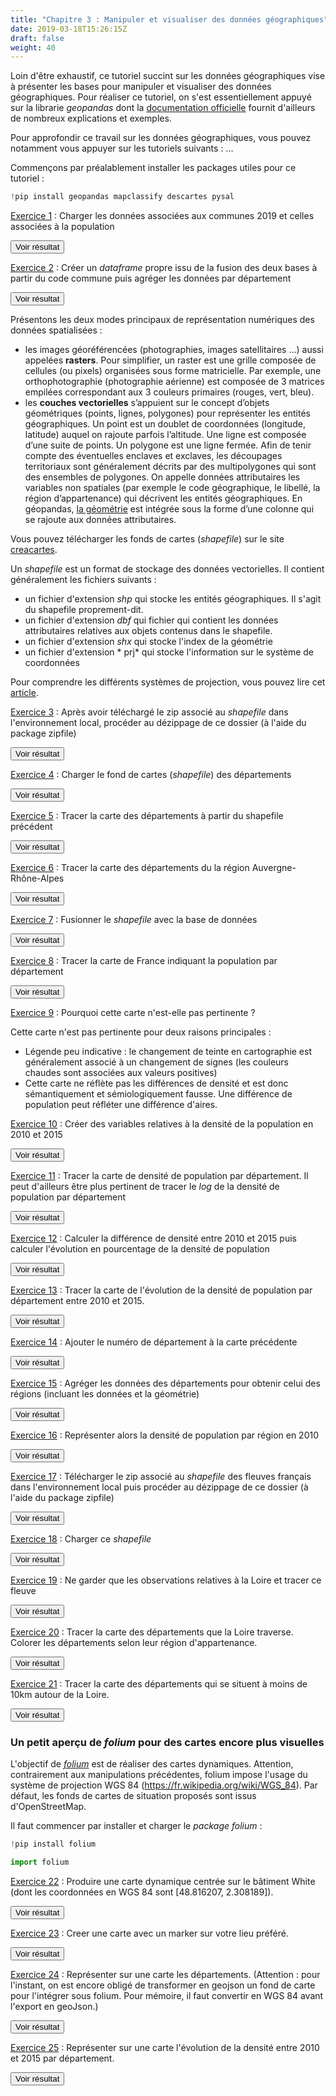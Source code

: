 ```yaml
---
title: "Chapitre 3 : Manipuler et visualiser des données géographiques"
date: 2019-03-18T15:26:15Z
draft: false
weight: 40
---
```


Loin d'être exhaustif, ce tutoriel succint sur les données géographiques vise à présenter les bases pour manipuler et visualiser des données géographiques. Pour réaliser ce tutoriel, on s'est essentiellement appuyé sur la librarie *geopandas* dont la [documentation officielle](http://geopandas.org/index.html) fournit d'ailleurs de nombreux explications et exemples.

Pour approfondir ce travail sur les données géographiques, vous pouvez notamment vous appuyer sur les tutoriels suivants : ...

Commençons par préalablement installer les packages utiles pour ce tutoriel :


```python
!pip install geopandas mapclassify descartes pysal
```

<ins>Exercice 1</ins> : Charger les données associées aux communes 2019 et celles associées à la population

<script>
function myFunctionGeoApp1() {
    var x = document.getElementById("GeoApp1");
    if (x.style.display === "none") {
        x.style.display = "block";
    } else {
        x.style.display = "none";
    }
}
</script>
 
<button onclick="myFunctionGeoApp1()">Voir résultat</button>

<div id="GeoApp1" hidden>
<div></div>

```python
import pandas as pd

communes=pd.read_csv("commune2019.csv")
pop=pd.read_excel("base-pop-historiques-1876-2015.xls", header=5, sheet_name="pop_1876_2015")
```
</div>

<ins>Exercice 2</ins> : Créer un *dataframe* propre issu de la fusion des deux bases à partir du code commune puis agréger les données par département

<script>
function myFunctionGeoApp2() {
    var x = document.getElementById("GeoApp2");
    if (x.style.display === "none") {
        x.style.display = "block";
    } else {
        x.style.display = "none";
    }
}
</script>
 
<button onclick="myFunctionGeoApp2()">Voir résultat</button>

<div id="GeoApp2" hidden>
<div></div>

```python
data=pd.merge(communes, pop, left_on='com', right_on ="CODGEO")
data=data.groupby('dep', as_index=False)[['PMUN15', 'PMUN10']].sum()
```
</div>

Présentons les deux modes principaux de représentation numériques des données spatialisées :

* les images géoréférencées (photographies, images satellitaires …) aussi appelées **rasters**. Pour simplifier, un raster est une grille composée de cellules (ou pixels) organisées sous forme matricielle. Par exemple, une orthophotographie (photographie aérienne) est composée de 3 matrices empilées correspondant aux 3 couleurs primaires (rouges, vert, bleu).
* les **couches vectorielles** s’appuient sur le concept d’objets géométriques (points, lignes, polygones) pour représenter les entités géographiques. Un point est un doublet de coordonnées (longitude, latitude) auquel on rajoute parfois l’altitude. Une ligne est composée d’une suite de points. Un polygone est une ligne fermée. Afin de tenir compte des éventuelles enclaves et exclaves, les découpages territoriaux sont généralement décrits par des multipolygones qui sont des ensembles de polygones. On appelle données attributaires les variables non spatiales (par exemple le code géographique, le libellé, la région d’appartenance) qui décrivent les entités géographiques. En géopandas, [la géométrie](https://en.wikipedia.org/wiki/Simple_Features) est intégrée sous la forme d’une colonne qui se rajoute aux données attributaires.

Vous pouvez télécharger les fonds de cartes (*shapefile*) sur le site [creacartes](http://creacartes.insee.fr/accueil).

Un *shapefile* est un format de stockage des données vectorielles. Il contient généralement les fichiers suivants :

* un fichier d'extension *shp* qui stocke les entités géographiques. Il s'agit du shapefile proprement-dit.
* un fichier d'extension *dbf* qui fichier qui contient les données attributaires relatives aux objets contenus dans le shapefile.
* un fichier d'extension *shx* qui stocke l'index de la géométrie
* un fichier d'extension * prj* qui stocke l'information sur le système de coordonnées

Pour comprendre les différents systèmes de projection, vous pouvez lire cet [article](https://medium.com/@_FrancoisM/introduction-%C3%A0-la-manipulation-de-donn%C3%A9es-cartographiques-23b4e38d8f0f).

<ins>Exercice 3</ins> : Après avoir téléchargé le zip associé au *shapefile* dans l'environnement local, procéder au dézippage de ce dossier (à l'aide du package zipfile)

<script>
function myFunctionGeoApp3() {
    var x = document.getElementById("GeoApp3");
    if (x.style.display === "none") {
        x.style.display = "block";
    } else {
        x.style.display = "none";
    }
}
</script>
 
<button onclick="myFunctionGeoApp3()">Voir résultat</button>

<div id="GeoApp3" hidden>
<div></div>

```python
import zipfile
with zipfile.ZipFile('dep_francemetro_2018.zip', 'r') as zip_ref:
    zip_ref.extractall()
```
</div>

<ins>Exercice 4</ins> : Charger le fond de cartes (*shapefile*) des départements

<script>
function myFunctionGeoApp4() {
    var x = document.getElementById("GeoApp4");
    if (x.style.display === "none") {
        x.style.display = "block";
    } else {
        x.style.display = "none";
    }
}
</script>
 
<button onclick="myFunctionGeoApp4()">Voir résultat</button>

<div id="GeoApp4" hidden>
<div></div>

```python
import geopandas as gpd
dep = gpd.read_file('dep_francemetro_2018.shp')
dep.head()
```
</div>

<ins>Exercice 5</ins> : Tracer la carte des départements à partir du shapefile précédent

<script>
function myFunctionGeoApp5() {
    var x = document.getElementById("GeoApp5");
    if (x.style.display === "none") {
        x.style.display = "block";
    } else {
        x.style.display = "none";
    }
}
</script>
 
<button onclick="myFunctionGeoApp5()">Voir résultat</button>

<div id="GeoApp5" hidden>
<div></div>

```python
dep.plot(figsize=(8, 8))
plt.axis('off')
```

La graduation automatique n'a pas de signification pour nos cartes. La commande *plt.axis('off')* permet alors de la supprimer.
</div>

<ins>Exercice 6</ins> : Tracer la carte des départements du la région Auvergne-Rhône-Alpes

<script>
function myFunctionGeoApp6() {
    var x = document.getElementById("GeoApp6");
    if (x.style.display === "none") {
        x.style.display = "block";
    } else {
        x.style.display = "none";
    }
}
</script>
 
<button onclick="myFunctionGeoApp6()">Voir résultat</button>

<div id="GeoApp6" hidden>
<div></div>

```python
dep[dep.reg=='84'].plot(figsize=(8, 8))
plt.axis('off')
```
</div>

<ins>Exercice 7</ins> : Fusionner le *shapefile* avec la base de données

<script>
function myFunctionGeoApp7() {
    var x = document.getElementById("GeoApp7");
    if (x.style.display === "none") {
        x.style.display = "block";
    } else {
        x.style.display = "none";
    }
}
</script>
 
<button onclick="myFunctionGeoApp7()">Voir résultat</button>

<div id="GeoApp7" hidden>
<div></div>

```python
cartes = dep.merge(data, left_on = "code", right_on="dep")
print(cartes.shape)
cartes.head()
```
</div>

<ins>Exercice 8</ins> : Tracer la carte de France indiquant la population par département

<script>
function myFunctionGeoApp8() {
    var x = document.getElementById("GeoApp8");
    if (x.style.display === "none") {
        x.style.display = "block";
    } else {
        x.style.display = "none";
    }
}
</script>
 
<button onclick="myFunctionGeoApp8()">Voir résultat</button>

<div id="GeoApp8" hidden>
<div></div>

```python
cartes.plot('PMUN10', legend=True, figsize=(8, 8))
plt.axis('off')
```
</div>

<ins>Exercice 9</ins> : Pourquoi cette carte n'est-elle pas pertinente ?

Cette carte n'est pas pertinente pour deux raisons principales :

* Légende peu indicative : le changement de teinte en cartographie est généralement associé à un changement de signes (les couleurs chaudes sont associées aux valeurs positives)
* Cette carte ne réflète pas les différences de densité et est donc sémantiquement et sémiologiquement fausse. Une différence de population peut réfléter une différence d'aires.

<ins>Exercice 10</ins> : Créer des variables relatives à la densité de la population en 2010 et 2015

<script>
function myFunctionGeoApp10() {
    var x = document.getElementById("GeoApp10");
    if (x.style.display === "none") {
        x.style.display = "block";
    } else {
        x.style.display = "none";
    }
}
</script>
 
<button onclick="myFunctionGeoApp10()">Voir résultat</button>

<div id="GeoApp10" hidden>
<div></div>

```python
cartes['densite_10'] = cartes.PMUN10 / (cartes.geometry.area / 10**6)
cartes['densite_15'] = cartes.PMUN15 / (cartes.geometry.area / 10**6)
```
</div>

<ins>Exercice 11</ins> : Tracer la carte de densité de population par département. Il peut d'ailleurs être plus pertinent de tracer le *log* de la densité de population par département

<script>
function myFunctionGeoApp11() {
    var x = document.getElementById("GeoApp11");
    if (x.style.display === "none") {
        x.style.display = "block";
    } else {
        x.style.display = "none";
    }
}
</script>
 
<button onclick="myFunctionGeoApp11()">Voir résultat</button>

<div id="GeoApp11" hidden>
<div></div>

```python
cartes.plot('densite_10', legend=True,  cmap='OrRd', scheme='Quantiles', figsize=(8, 8))
plt.axis('off')
```

Pour faciliter la visualisation, les variables quantitatives représentées sont discrétisées :

* soit par la méthode des quantiles (*scheme='Quantiles'*)
* soit par un découpage en intervalles de même taille (scheme='equal_interval')
* soit à l'aide de l'algorithme de Jenks, c'est-à-dire un découpage en classes homogènes (*scheme='Fisher_Jenks'*).

En cartographique, on privilégie généralement la discrétisation selon l'algorithme de Jenks. Néanmoins, cette méthode peut s'avérer particluièrement lente sur des bases de données volumineuses. Dans ce cas, il est possible d'accélérer les calculs en discrétisant sur un échantillon avec l'option *Fisher_Jenks_Sampled*.

</div>

<ins>Exercice 12</ins> : Calculer la différence de densité entre 2010 et 2015 puis calculer l'évolution en pourcentage de la densité de population

<script>
function myFunctionGeoApp12() {
    var x = document.getElementById("GeoApp12");
    if (x.style.display === "none") {
        x.style.display = "block";
    } else {
        x.style.display = "none";
    }
}
</script>
 
<button onclick="myFunctionGeoApp12()">Voir résultat</button>

<div id="GeoApp12" hidden>
<div></div>

```python
cartes['diff_15_10'] = ((cartes['densite_15']- cartes['densite_10']) ) 
cartes['evol_15_10'] = 100* cartes['diff_15_10'] / cartes['densite_10']
```
</div>

<ins>Exercice 13</ins> : Tracer la carte de l'évolution de la densité de population par département entre 2010 et 2015.

<script>
function myFunctionGeoApp13() {
    var x = document.getElementById("GeoApp13");
    if (x.style.display === "none") {
        x.style.display = "block";
    } else {
        x.style.display = "none";
    }
}
</script>
 
<button onclick="myFunctionGeoApp13()">Voir résultat</button>

<div id="GeoApp13" hidden>
<div></div>

```python
cartes.plot('evol_15_10', legend=True,  cmap='RdYlBu_r', scheme='Quantiles', figsize=(8, 8))
plt.axis('off')
```
</div>

<ins>Exercice 14</ins> : Ajouter le numéro de département à la carte précédente

<script>
function myFunctionGeoApp14() {
    var x = document.getElementById("GeoApp14");
    if (x.style.display === "none") {
        x.style.display = "block";
    } else {
        x.style.display = "none";
    }
}
</script>
 
<button onclick="myFunctionGeoApp14()">Voir résultat</button>

<div id="GeoApp14" hidden>
<div></div>

```python
ax = cartes.plot('evol_15_10', legend=True,  cmap='RdYlBu_r', scheme='Quantiles', figsize=(8, 8))
label=cartes.apply(lambda x: ax.annotate(s=x.code, xy=x.geometry.centroid.coords[0], ha='center'),axis=1)
plt.axis('off')
```
</div>

<ins>Exercice 15</ins> : Agréger les données des départements pour obtenir celui des régions (incluant les données et la géométrie)

<script>
function myFunctionGeoApp15() {
    var x = document.getElementById("GeoApp15");
    if (x.style.display === "none") {
        x.style.display = "block";
    } else {
        x.style.display = "none";
    }
}
</script>
 
<button onclick="myFunctionGeoApp15()">Voir résultat</button>

<div id="GeoApp15" hidden>
<div></div>

```python
reg = cartes.dissolve(by='reg', aggfunc=sum).reset_index()
reg.plot(figsize=(8, 8))
plt.axis('off')
```
</div>

<ins>Exercice 16</ins> : Représenter alors la densité de population par région en 2010

<script>
function myFunctionGeoApp16() {
    var x = document.getElementById("GeoApp16");
    if (x.style.display === "none") {
        x.style.display = "block";
    } else {
        x.style.display = "none";
    }
}
</script>
 
<button onclick="myFunctionGeoApp16()">Voir résultat</button>

<div id="GeoApp16" hidden>
<div></div>

```python
reg['densite_10'] = reg.PMUN10 / (reg.geometry.area / 10**6)
ax = reg.plot('densite_10', legend=True,  cmap='OrRd', scheme='Quantiles', figsize=(8, 8), edgecolor='k')
label=reg.apply(lambda x: ax.annotate(s=x.reg, xy=x.geometry.centroid.coords[0], ha='center'),axis=1)
plt.axis('off')
```
</div>

<ins>Exercice 17</ins> : Télécharger le zip associé au *shapefile* des fleuves français dans l'environnement local puis procéder au dézippage de ce dossier (à l'aide du package zipfile)

<script>
function myFunctionGeoApp17() {
    var x = document.getElementById("GeoApp17");
    if (x.style.display === "none") {
        x.style.display = "block";
    } else {
        x.style.display = "none";
    }
}
</script>
 
<button onclick="myFunctionGeoApp17()">Voir résultat</button>

<div id="GeoApp17" hidden>
<div></div>

```python
import zipfile
with zipfile.ZipFile('fleuve_francemetro_2018.zip', 'r') as zip_ref:
    zip_ref.extractall()
```
</div>

<ins>Exercice 18</ins> : Charger ce *shapefile*

<script>
function myFunctionGeoApp18() {
    var x = document.getElementById("GeoApp18");
    if (x.style.display === "none") {
        x.style.display = "block";
    } else {
        x.style.display = "none";
    }
}
</script>
 
<button onclick="myFunctionGeoApp18()">Voir résultat</button>

<div id="GeoApp18" hidden>
<div></div>

```python
fleuve = gpd.read_file('fleuve_francemetro_2018.shp')
fleuve.head(2)
```
</div>

<ins>Exercice 19</ins> : Ne garder que les observations relatives à la Loire et tracer ce fleuve

<script>
function myFunctionGeoApp19() {
    var x = document.getElementById("GeoApp19");
    if (x.style.display === "none") {
        x.style.display = "block";
    } else {
        x.style.display = "none";
    }
}
</script>
 
<button onclick="myFunctionGeoApp19()">Voir résultat</button>

<div id="GeoApp19" hidden>
<div></div>

```python
loire = fleuve[fleuve.libgeo.str.lower().str.contains("loire")]
loire.plot(figsize=(8, 8))
plt.axis('off')
```
</div>

<ins>Exercice 20</ins> : Tracer la carte des départements que la Loire traverse. Colorer les départements selon leur région d'appartenance.

<script>
function myFunctionGeoApp20() {
    var x = document.getElementById("GeoApp20");
    if (x.style.display === "none") {
        x.style.display = "block";
    } else {
        x.style.display = "none";
    }
}
</script>
 
<button onclick="myFunctionGeoApp20()">Voir résultat</button>

<div id="GeoApp20" hidden>
<div></div>

Il faut commencer par installer le package *rtree* comme suit :

```python
import os 
os.environ['http_proxy'] = "http://proxy-rie.http.insee.fr:8080" 
os.environ['https_proxy'] = "https://proxy-rie.http.insee.fr:8080"
!conda install -y -c conda-forge rtree
```

On peut alors évaluer l'intersection entre nos données et la Loire.

```python
import rtree
dep_loire = gpd.sjoin(cartes, loire, op='intersects')
```

```python
ax = dep_loire.plot(cmap='tab10', column='reg')
labels=dep_loire.apply(lambda x: ax.annotate(s=x.code, xy=x.geometry.centroid.coords[0], ha='center'),axis=1)
loire.plot(ax=ax, facecolor='none', edgecolor='k', figsize=(8, 8))
plt.axis('off')
```
</div>

<ins>Exercice 21</ins> : Tracer la carte des départements  qui se situent à moins de 10km autour de la Loire.

<script>
function myFunctionGeoApp21() {
    var x = document.getElementById("GeoApp21");
    if (x.style.display === "none") {
        x.style.display = "block";
    } else {
        x.style.display = "none";
    }
}
</script>
 
<button onclick="myFunctionGeoApp21()">Voir résultat</button>

<div id="GeoApp21" hidden>
<div></div>

On sélectionne les données présentes dans le périmètre de 10 km autour de la Loire.

```python
loire_buffer = gpd.geodataframe.GeoDataFrame(geometry=loire.geometry.buffer(10000))
dep_loire_buffer = gpd.sjoin(cartes, loire_buffer, op='intersects')
```

Puis, on représente la carte des départements concernés.

```python
ax = dep_loire_buffer.plot(cmap='tab10', column='reg')
labels=dep_loire_buffer.apply(lambda x: ax.annotate(s=x.code, xy=x.geometry.centroid.coords[0], ha='center'),axis=1)
loire.plot(ax=ax, facecolor='none', edgecolor='k', figsize=(8, 8))
plt.axis('off')
```
</div>

### Un petit aperçu de *folium* pour des cartes encore plus visuelles

L'objectif de [*folium*](https://python-visualization.github.io/folium/quickstart.html#Choropleth-maps) est de réaliser des cartes dynamiques. Attention, contrairement aux manipulations précédentes, folium impose l'usage du système de projection WGS 84 (https://fr.wikipedia.org/wiki/WGS_84). Par défaut, les fonds de cartes de situation proposés sont issus d'OpenStreetMap.

Il faut commencer par installer et charger le *package folium* :

```python
!pip install folium
```

```python
import folium
```

<ins>Exercice 22</ins> : Produire une carte dynamique centrée sur le bâtiment White (dont les coordonnées en WGS 84 sont [48.816207, 2.308189]).

<script>
function myFunctionGeoApp22() {
    var x = document.getElementById("GeoApp22");
    if (x.style.display === "none") {
        x.style.display = "block";
    } else {
        x.style.display = "none";
    }
}
</script>
 
<button onclick="myFunctionGeoApp22()">Voir résultat</button>

<div id="GeoApp22" hidden>
<div></div>

```python
m = folium.Map(location=[48.816207, 2.308189], zoom_start=19)
m
```
</div>

<ins>Exercice 23</ins> : Creer une carte avec un marker sur votre lieu préféré.

<script>
function myFunctionGeoApp23() {
    var x = document.getElementById("GeoApp23");
    if (x.style.display === "none") {
        x.style.display = "block";
    } else {
        x.style.display = "none";
    }
}
</script>
 
<button onclick="myFunctionGeoApp23()">Voir résultat</button>

<div id="GeoApp23" hidden>
<div></div>

```python
m = folium.Map(
    location=[48.816207, 2.308189],
    zoom_start=18
)
folium.Marker([48.816285, 2.307647], popup='<i>SSP_Lab</i>', tooltip='Saurez-vous deviner mon lieu de travail?').add_to(m)
m 
```
</div>

<ins>Exercice 24</ins> : Représenter sur une carte les départements. (Attention : pour l'instant, on est encore obligé de transformer en geojson un fond de carte pour l'intégrer sous folium. Pour mémoire, il faut convertir en WGS 84 avant l'export en geoJson.)

<script>
function myFunctionGeoApp24() {
    var x = document.getElementById("GeoApp24");
    if (x.style.display === "none") {
        x.style.display = "block";
    } else {
        x.style.display = "none";
    }
}
</script>
 
<button onclick="myFunctionGeoApp24()">Voir résultat</button>

<div id="GeoApp24" hidden>
<div></div>

```python
cartes_json = cartes.to_crs({'init': 'epsg:4326'}).to_json()
```

```python
m = folium.Map(
    location=[48.816207, 2.308189],
    zoom_start=6
)

folium.GeoJson(
    cartes_json,
    name='départements').add_to(m)

m
```

Voici une solution avec des otpions pour permettre l'affichage des noms des départements :

```python
m = folium.Map(
    location=[48.816207, 2.308189],
    zoom_start=6
)

folium.GeoJson(
    cartes_json,
    name='départements',
    show=True,
    style_function=lambda feature: {
            'fillColor': 'red',
            'color': 'black',
            'weight': 1,
            'fillOpacity':0.1
            },   
    highlight_function=lambda x: {'weight':3, 
                                  'color':'black',
                                  'fillOpacity':1},    
    tooltip=folium.features.GeoJsonTooltip(
            fields=['libelle'],
            aliases=['Nom du département:'])
).add_to(m)

folium.LayerControl().add_to(m)
m
```

</div>

<ins>Exercice 25</ins> : Représenter sur une carte l'évolution de la densité entre 2010 et 2015 par département.

<script>
function myFunctionGeoApp25() {
    var x = document.getElementById("GeoApp25");
    if (x.style.display === "none") {
        x.style.display = "block";
    } else {
        x.style.display = "none";
    }
}
</script>
 
<button onclick="myFunctionGeoApp25()">Voir résultat</button>

<div id="GeoApp25" hidden>
<div></div>

```python
bins = list(cartes['evol_15_10'].quantile([0, 0.25, 0.5, 0.75, 1]))

m = folium.Map(location=[48.816207, 2.308189], zoom_start=5)

folium.Choropleth(
    geo_data=cartes_json,
    data=cartes,
    columns=['code', 'evol_15_10'],
    key_on='feature.properties.code',
    fill_color='RdYlBu_r',
    fill_opacity=0.7,
    line_opacity=0.5,
    bins=bins,
    reset=True
).add_to(m)

m
```
</div>


